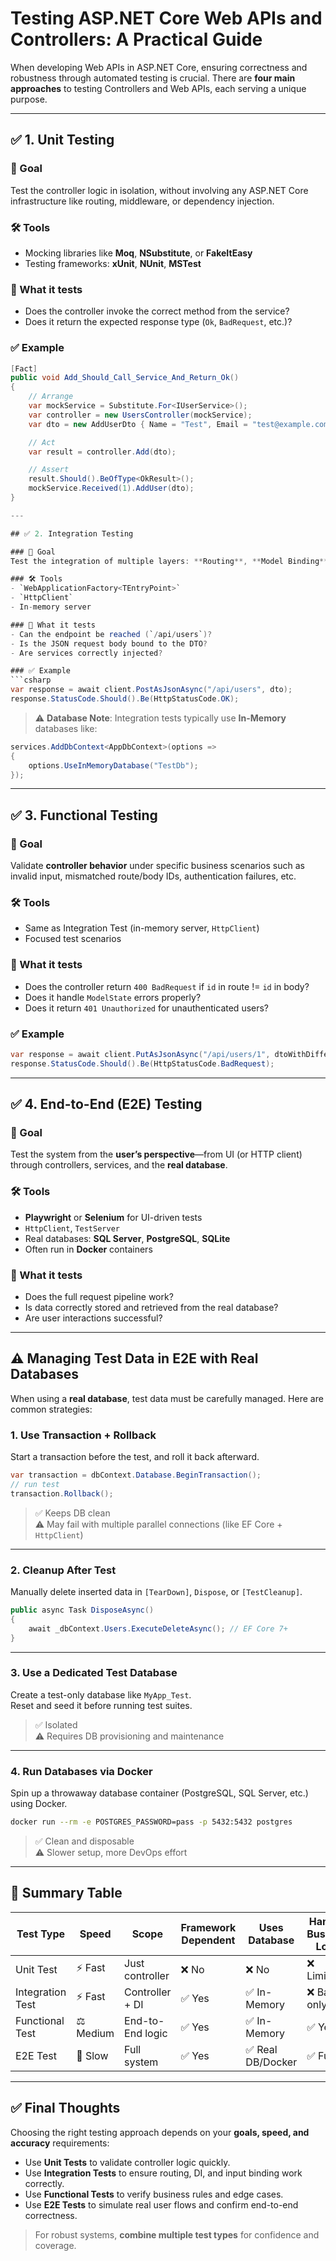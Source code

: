 # Testing ASP.NET Core Web APIs and Controllers: A Practical Guide

When developing Web APIs in ASP.NET Core, ensuring correctness and robustness through automated testing is crucial. There are **four main approaches** to testing Controllers and Web APIs, each serving a unique purpose.

---

## ✅ 1. Unit Testing

### 🎯 Goal
Test the controller logic in isolation, without involving any ASP.NET Core infrastructure like routing, middleware, or dependency injection.

### 🛠️ Tools
- Mocking libraries like **Moq**, **NSubstitute**, or **FakeItEasy**
- Testing frameworks: **xUnit**, **NUnit**, **MSTest**

### 🧪 What it tests
- Does the controller invoke the correct method from the service?
- Does it return the expected response type (`Ok`, `BadRequest`, etc.)?

### ✅ Example
```csharp
[Fact]
public void Add_Should_Call_Service_And_Return_Ok()
{
    // Arrange
    var mockService = Substitute.For<IUserService>();
    var controller = new UsersController(mockService);
    var dto = new AddUserDto { Name = "Test", Email = "test@example.com" };

    // Act
    var result = controller.Add(dto);

    // Assert
    result.Should().BeOfType<OkResult>();
    mockService.Received(1).AddUser(dto);
}

---

## ✅ 2. Integration Testing

### 🎯 Goal
Test the integration of multiple layers: **Routing**, **Model Binding**, **Controller logic**, **Dependency Injection**, etc., typically using an **in-memory host**.

### 🛠️ Tools
- `WebApplicationFactory<TEntryPoint>`
- `HttpClient`
- In-memory server

### 🧪 What it tests
- Can the endpoint be reached (`/api/users`)?
- Is the JSON request body bound to the DTO?
- Are services correctly injected?

### ✅ Example
```csharp
var response = await client.PostAsJsonAsync("/api/users", dto);
response.StatusCode.Should().Be(HttpStatusCode.OK);
```

> ⚠️ **Database Note**: Integration tests typically use **In-Memory** databases like:
```csharp
services.AddDbContext<AppDbContext>(options =>
{
    options.UseInMemoryDatabase("TestDb");
});
```

---

## ✅ 3. Functional Testing

### 🎯 Goal
Validate **controller behavior** under specific business scenarios such as invalid input, mismatched route/body IDs, authentication failures, etc.

### 🛠️ Tools
- Same as Integration Test (in-memory server, `HttpClient`)
- Focused test scenarios

### 🧪 What it tests
- Does the controller return `400 BadRequest` if `id` in route != `id` in body?
- Does it handle `ModelState` errors properly?
- Does it return `401 Unauthorized` for unauthenticated users?

### ✅ Example
```csharp
var response = await client.PutAsJsonAsync("/api/users/1", dtoWithDifferentId);
response.StatusCode.Should().Be(HttpStatusCode.BadRequest);
```

---

## ✅ 4. End-to-End (E2E) Testing

### 🎯 Goal
Test the system from the **user’s perspective**—from UI (or HTTP client) through controllers, services, and the **real database**.

### 🛠️ Tools
- **Playwright** or **Selenium** for UI-driven tests
- `HttpClient`, `TestServer`
- Real databases: **SQL Server**, **PostgreSQL**, **SQLite**
- Often run in **Docker** containers

### 🧪 What it tests
- Does the full request pipeline work?
- Is data correctly stored and retrieved from the real database?
- Are user interactions successful?

---

## ⚠️ Managing Test Data in E2E with Real Databases

When using a **real database**, test data must be carefully managed. Here are common strategies:

### 1. Use Transaction + Rollback
Start a transaction before the test, and roll it back afterward.
```csharp
var transaction = dbContext.Database.BeginTransaction();
// run test
transaction.Rollback();
```
> ✅ Keeps DB clean  
> ⚠️ May fail with multiple parallel connections (like EF Core + `HttpClient`)

---

### 2. Cleanup After Test
Manually delete inserted data in `[TearDown]`, `Dispose`, or `[TestCleanup]`.

```csharp
public async Task DisposeAsync()
{
    await _dbContext.Users.ExecuteDeleteAsync(); // EF Core 7+
}
```

---

### 3. Use a Dedicated Test Database
Create a test-only database like `MyApp_Test`.  
Reset and seed it before running test suites.

> ✅ Isolated  
> ⚠️ Requires DB provisioning and maintenance

---

### 4. Run Databases via Docker
Spin up a throwaway database container (PostgreSQL, SQL Server, etc.) using Docker.

```bash
docker run --rm -e POSTGRES_PASSWORD=pass -p 5432:5432 postgres
```

> ✅ Clean and disposable  
> ⚠️ Slower setup, more DevOps effort

---

## 🧠 Summary Table

| Test Type        | Speed      | Scope            | Framework Dependent | Uses Database     | Handles Business Logic |
|------------------|------------|------------------|----------------------|-------------------|-------------------------|
| Unit Test        | ⚡ Fast     | Just controller  | ❌ No                | ❌ No             | ❌ Limited              |
| Integration Test | ⚡ Fast     | Controller + DI  | ✅ Yes               | ✅ In-Memory      | ❌ Basic only           |
| Functional Test  | ⚖️ Medium  | End-to-End logic | ✅ Yes               | ✅ In-Memory      | ✅ Yes                  |
| E2E Test         | 🐢 Slow     | Full system      | ✅ Yes               | ✅ Real DB/Docker | ✅ Full                 |

---

## ✅ Final Thoughts

Choosing the right testing approach depends on your **goals, speed, and accuracy** requirements:

- Use **Unit Tests** to validate controller logic quickly.
- Use **Integration Tests** to ensure routing, DI, and input binding work correctly.
- Use **Functional Tests** to verify business rules and edge cases.
- Use **E2E Tests** to simulate real user flows and confirm end-to-end correctness.

> For robust systems, **combine multiple test types** for confidence and coverage.
